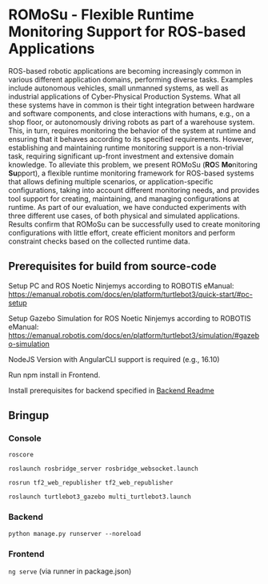 # ROMoSu - Flexible Runtime Monitoring Support for ROS-based Applications

ROS-based robotic applications are becoming increasingly common in various different application domains, performing diverse tasks. Examples include autonomous vehicles, small unmanned systems, as well as industrial applications of Cyber-Physical Production Systems. What all these systems have in common is their tight integration between hardware and software components, and close interactions with humans, e.g., on a shop floor, or autonomously driving robots as part of a warehouse system. 
This, in turn, requires monitoring the behavior of the system at runtime and ensuring that it behaves according to its specified requirements. However, establishing and maintaining runtime monitoring support is a non-trivial task, requiring significant up-front investment and extensive domain knowledge. To alleviate this problem, we present ROMoSu (**RO**S **Mo**nitoring **Su**pport), a flexible runtime monitoring framework for ROS-based systems that allows defining multiple scenarios, or application-specific configurations, taking into account different monitoring needs,  and provides tool support for creating, maintaining, and managing configurations at runtime. 
As part of our evaluation, we have conducted experiments with three different use cases, of both physical and simulated applications. Results confirm that ROMoSu can be successfully used to create monitoring configurations with little effort, create efficient monitors and perform constraint checks based on the collected runtime data. 

## Prerequisites for build from source-code

Setup PC and ROS Noetic Ninjemys according to ROBOTIS eManual: https://emanual.robotis.com/docs/en/platform/turtlebot3/quick-start/#pc-setup

Setup Gazebo Simulation for ROS Noetic Ninjemys according to ROBOTIS eManual: https://emanual.robotis.com/docs/en/platform/turtlebot3/simulation/#gazebo-simulation

NodeJS Version with AngularCLI support is required (e.g., 16.10)

Run npm install in Frontend.

Install prerequisites for backend specified in [Backend Readme](https://github.com/MStadler-Organization/ros-mon-ma/tree/main/backend)

## Bringup

### Console

```roscore```

```roslaunch rosbridge_server rosbridge_websocket.launch```

```rosrun tf2_web_republisher tf2_web_republisher```

```roslaunch turtlebot3_gazebo multi_turtlebot3.launch```

### Backend

```python manage.py runserver --noreload```

### Frontend

```ng serve``` (via runner in package.json)
